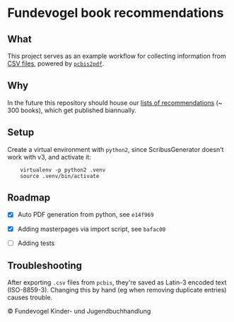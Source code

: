 # Fundevogel book recommendations

## What
This project serves as an example workflow for collecting information from [CSV files](https://en.wikipedia.org/wiki/Comma-separated_values), powered by [`pcbis2pdf`](https://github.com/fundevogel/pcbis2pdf).


## Why
In the future this repository should house our [lists of recommendations](https://fundevogel.de/en/recommendations) (~ 300 books), which get published biannually.


## Setup
Create a virtual environment with `python2`, since ScribusGenerator doesn't work with v3, and activate it:

```text
    virtualenv -p python2 .venv
    source .venv/bin/activate
```


## Roadmap
- [x] Auto PDF generation from python, see `e14f969`
- [x] Adding masterpages via import script, see `bafac00`
- [ ] Adding tests


## Troubleshooting
After exporting `.csv` files from `pcbis`, they're saved as Latin-3 encoded text (ISO-8859-3). Changing this by hand (eg when removing duplicate entries) causes trouble.


:copyright: Fundevogel Kinder- und Jugendbuchhandlung
